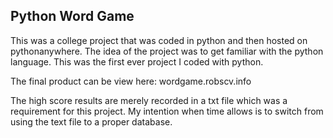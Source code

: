 Python Word Game
----------------

This was a college project that was coded in python and then hosted on pythonanywhere. The idea of the project was to get familiar with the python language. This was the first ever project I coded with python. 

The final product can be view here: wordgame.robscv.info

The high score results are merely recorded in a txt file which was a requirement for this project. My intention when time allows is to switch from using the text file to a proper database. 
